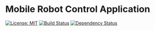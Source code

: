 # Mobile Robot Control Application  
[![License: MIT](https://img.shields.io/badge/License-MIT-yellow.svg)](https://opensource.org/licenses/MIT)
[![Build Status](https://travis-ci.org/oliverhruby/robot-ionic.svg?branch=master)](https://travis-ci.org/oliverhruby/robot-ionic)
[![Dependency Status](https://david-dm.org/oliverhruby/robot-ionic/status.svg)](https://david-dm.org/oliverhruby/robot-ionic)


